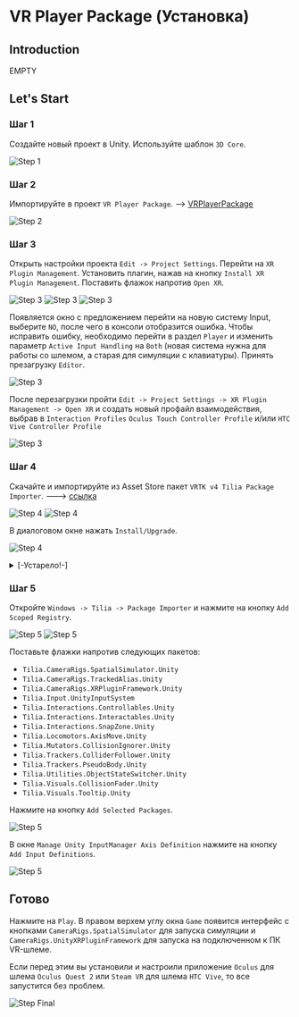 # VR Player Package (Установка)

## Introduction
EMPTY

## Let's Start

### Шаг 1

Создайте новый проект в Unity. Используйте шаблон `3D Core`.

![Step 1](assets/images/_1_Создание_проекта.png)

### Шаг 2

Импортируйте в проект `VR Player Package`. --> [VRPlayerPackage]

![Step 2](assets/images/_2_Импорт.png)


### Шаг 3

Открыть настройки проекта `Edit -> Project Settings`. Перейти на `XR Plugin Management`. Установить плагин, нажав на кнопку `Install XR Plugin Management`. Поставить флажок напротив `Open XR`.

![Step 3](assets/images/_3_ProjectSettings.png) 
![Step 3](assets/images/_4_InstalXR.png)
![Step 3](assets/images/_6_OpenXR.png)

Появляется окно с предложением перейти на новую систему Input, выберите `NO`, после чего в консоли отобразится ошибка. Чтобы исправить ошибку, необходимо перейти в раздел `Player` и изменить параметр `Active Input Handling` на `Both` (новая система нужна для работы со шлемом, а старая для симуляции с клавиатуры). Принять презагрузку `Editor`.

![Step 3](assets/images/_5_InputSystem.png)

После перезагрузки пройти `Edit -> Project Settings -> XR Plugin Management -> Open XR` и создать новый профайл взаимодействия, выбрав в `Interaction Profiles` `Oculus Touch Controller Profile` и/или `HTC Vive Controller Profile`

![Step 3](assets/images/_7_InterractionProfile.png)

### Шаг 4

Скачайте и импортируйте из Asset Store пакет `VRTK v4 Tilia Package Importer`. ---> [ссылка]

![Step 4](assets/images/_8_TiliaDownload.png)
![Step 4](assets/images/_8_TiliaImport.png)

В диалоговом окне нажать `Install/Upgrade`.

![Step 4](assets/images/_8_UpgPackManager.png)

<details>
<summary>[-Устарело!-]</summary>

Please refer to the [installation] guide to install this package.
Скачать .NET 4.x https://www.microsoft.com/ru-RU/download/details.aspx?id=17718

</details>

### Шаг 5

Откройте `Windows -> Tilia -> Package Importer` и нажмите на кнопку `Add Scoped Registry`. 

![Step 5](assets/images/_9_PImporter.png)
![Step 5](assets/images/_9_AddScoped.png)

Поставьте флажки напротив следующих пакетов:

* `Tilia.CameraRigs.SpatialSimulator.Unity`
* `Tilia.CameraRigs.TrackedAlias.Unity`
* `Tilia.CameraRigs.XRPluginFramework.Unity`
* `Tilia.Input.UnityInputSystem`
* `Tilia.Interactions.Controllables.Unity`
* `Tilia.Interactions.Interactables.Unity`
* `Tilia.Interactions.SnapZone.Unity`
* `Tilia.Locomotors.AxisMove.Unity`
* `Tilia.Mutators.CollisionIgnorer.Unity`
* `Tilia.Trackers.ColliderFollower.Unity`
* `Tilia.Trackers.PseudoBody.Unity`
* `Tilia.Utilities.ObjectStateSwitcher.Unity`
* `Tilia.Visuals.CollisionFader.Unity`
* `Tilia.Visuals.Tooltip.Unity`

Нажмите на кнопку `Add Selected Packages`.

![Step 5](assets/images/_9_AddSelected.png)

В окне `Manage Unity InputManager Axis Definition` нажмите на кнопку `Add Input Definitions`.

![Step 5](assets/images/_11_Addinput.png)

## Готово

Нажмите на `Play`. В правом верхем углу окна `Game` появится интерфейс с кнопками `CameraRigs.SpatialSimulator` для запуска симуляции и `CameraRigs.UnityXRPluginFramework` для запуска на подключенном к ПК VR-шлеме. 
	
Если перед этим вы установили и настроили приложение `Oculus` для шлема `Oculus Quest 2` или `Steam VR` для шлема `HTC Vive`, то все запустится без проблем.
	
![Step Final](assets/images/_10_Play.png)
	
[Installation]: https://github.com/ExtendRealityLtd/Tilia.Indicators.ObjectPointers.Unity/blob/master/Documentation/HowToGuides/Installation/README.md
[ссылка]: https://assetstore.unity.com/packages/tools/utilities/vrtk-v4-tilia-package-importer-214936
[VRPlayerPackage]: assets/VRPlayerPackagePrefab/


